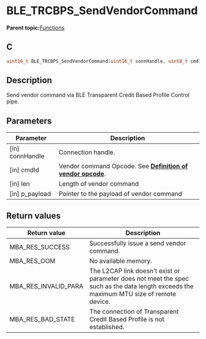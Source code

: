 # BLE\_TRCBPS\_SendVendorCommand

**Parent topic:**[Functions](GUID-3C6DA67B-6B8B-4EE9-8ADE-6C1159144535.md)

## C

```c
uint16_t BLE_TRCBPS_SendVendorCommand(uint16_t connHandle, uint8_t cmdId, uint16_t len, uint8_t *p_payload);
```

## Description

Send vendor command via BLE Transparent Credit Based Profile Control pipe.

## Parameters

|Parameter|Description|
|---------|-----------|
|\[in\] connHandle|Connection handle.|
|\[in\] cmdId|Vendor command Opcode. See **[Definition of vendor opcode](GUID-F9AB5FF3-9059-497C-9F6C-E68EF7C0CD49.md)**.|
|\[in\] len|Length of vendor command|
|\[in\] p\_payload|Pointer to the payload of vendor command|

## Return values

|Return value|Description|
|------------|-----------|
|MBA\_RES\_SUCCESS|Successfully issue a send vendor command.|
|MBA\_RES\_OOM|No available memory.|
|MBA\_RES\_INVALID\_PARA|The L2CAP link doesn't exist or parameter does not meet the spec such as the data length exceeds the maximum MTU size of remote device.|
|MBA\_RES\_BAD\_STATE|The connection of Transparent Credit Based Profile is not established.|

